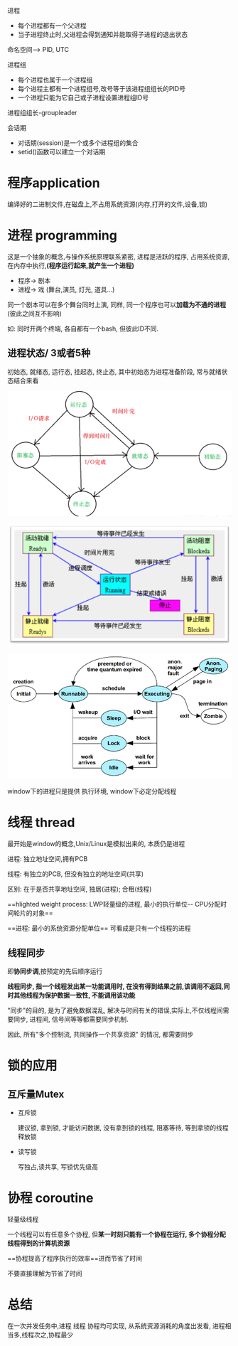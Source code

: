 进程

- 每个进程都有一个父进程
- 当子进程终止时,父进程会得到通知并能取得子进程的退出状态

命名空间--> PID, UTC

进程组

- 每个进程也属于一个进程组
- 每个进程主都有一个进程组号,改号等于该进程组组长的PID号
- 一个进程只能为它自己或子进程设置进程组ID号

进程组组长-groupleader

会话期

- 对话期(session)是一个或多个进程组的集合
- setid()函数可以建立一个对话期



# 程序application

编译好的二进制文件,在磁盘上,不占用系统资源(内存,打开的文件,设备,锁)

# 进程 programming

这是一个抽象的概念,与操作系统原理联系紧密, 进程是活跃的程序, 占用系统资源,在内存中执行,**(程序运行起来,就产生一个进程)**

- 程序-> 剧本
- 进程-> 戏 (舞台,演员, 灯光, 道具...)

同一个剧本可以在多个舞台同时上演, 同样, 同一个程序也可以**加载为不通的进程** (彼此之间互不影响)

如: 同时开两个终端, 各自都有一个bash, 但彼此ID不同.

## 进程状态/ 3或者5种

初始态, 就绪态, 运行态, 挂起态, 终止态, 其中初始态为进程准备阶段, 常与就绪状态结合来看

![image-20200507224706503](image-20200507224706503.png)

![img](image/1812253-20191013185117226-793716623.png)

![img](processlife_1000.png)

window下的进程只是提供 执行环境, window下必定分配线程

# 线程 thread

最开始是window的概念,Unix/Linux是模拟出来的, 本质仍是进程

进程: 独立地址空间,拥有PCB

线程: 有独立的PCB, 但没有独立的地址空间(共享)

区别: 在于是否共享地址空间, 独居(进程); 合租(线程)



==hlighted weight process: LWP轻量级的进程,  最小的执行单位-- CPU分配时间轮片的对象==

==进程: 最小的系统资源分配单位== 可看成是只有一个线程的进程

## 线程同步

即**协同步调**,按预定的先后顺序运行

**线程同步, 指一个线程发出某一功能调用时, 在没有得到结果之前,该调用不返回,同时其他线程为保护数据一致性, 不能调用该功能**

"同步"的目的, 是为了避免数据混乱, 解决与时间有关的错误,实际上,不仅线程间需要同步, 进程间, 信号间等等都需要同步机制.

因此, 所有"多个控制流, 共同操作一个共享资源" 的情况, 都需要同步



# 锁的应用

## 互斥量Mutex

- 互斥锁

  建议锁, 拿到锁, 才能访问数据, 没有拿到锁的线程, 阻塞等待, 等到拿锁的线程释放锁

- 读写锁

  写独占,读共享, 写锁优先级高	

# 协程 coroutine

轻量级线程

一个线程可以有任意多个协程, 但**某一时刻只能有一个协程在运行, 多个协程分配线程得到的计算机资源**

==协程提高了程序执行的效率==进而节省了时间

不要直接理解为节省了时间

# 总结

在一次并发任务中,进程 线程 协程均可实现, 从系统资源消耗的角度出发看, 进程相当多,线程次之,协程最少

